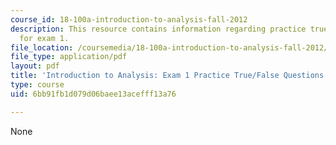 ```yaml
---
course_id: 18-100a-introduction-to-analysis-fall-2012
description: This resource contains information regarding practice true-false questions
  for exam 1.
file_location: /coursemedia/18-100a-introduction-to-analysis-fall-2012/6bb91fb1d079d06baee13acefff13a76_MIT18_100AF12_Truefalse.pdf
file_type: application/pdf
layout: pdf
title: 'Introduction to Analysis: Exam 1 Practice True/False Questions'
type: course
uid: 6bb91fb1d079d06baee13acefff13a76

---
```

None